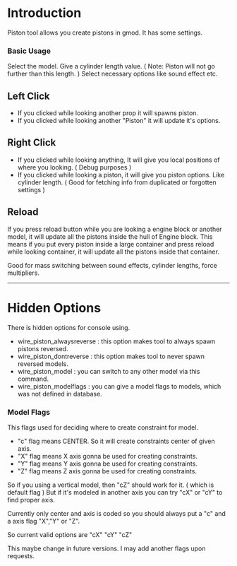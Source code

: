 # Introduction #

Piston tool allows you create pistons in gmod. It has some settings.

### Basic Usage ###
Select the model.
Give a cylinder length value. ( Note: Piston will not go further than this length. )
Select necessary options like sound effect etc.

## Left Click ##
  * If you clicked while looking another prop it will spawns piston.
  * If you clicked while looking another "Piston" it will update it's options.

## Right Click ##
  * If you clicked while looking anything, It will give you local positions of where you looking. ( Debug purposes )
  * If you clicked while looking a piston, it will give you piston options. Like cylinder length. ( Good for fetching info from duplicated or forgotten settings )

## Reload ##
If you press reload button while you are looking a engine block or another model, it will update all the pistons inside the hull of Engine block. This means if you put every piston inside a large container and press reload while looking container, it will update all the pistons inside that container.

Good for mass switching between sound effects, cylinder lengths, force multipliers.


---


# Hidden Options #
There is hidden options for console using.
  * wire\_piston\_alwaysreverse : this option makes tool to always spawn pistons reversed.
  * wire\_piston\_dontreverse : this option makes tool to never spawn reversed models.
  * wire\_piston\_model : you can switch to any other model via this command.
  * wire\_piston\_modelflags : you can give a model flags to models, which was not defined in database.

### Model Flags ###

This flags used for deciding where to create constraint for model.
  * "c" flag means CENTER. So it will create constraints center of given axis.
  * "X" flag means X axis gonna be used for creating constraints.
  * "Y" flag means Y axis gonna be used for creating constraints.
  * "Z" flag means Z axis gonna be used for creating constraints.

So if you using a vertical model, then "cZ" should work for it. ( which is default flag )
But if it's modeled in another axis you can try "cX" or "cY" to find proper axis.

Currently only center and axis is coded so you should always put a "c" and a axis flag "X","Y" or "Z".

So current valid options are "cX" "cY" "cZ"

This maybe change in future versions. I may add another flags upon requests.